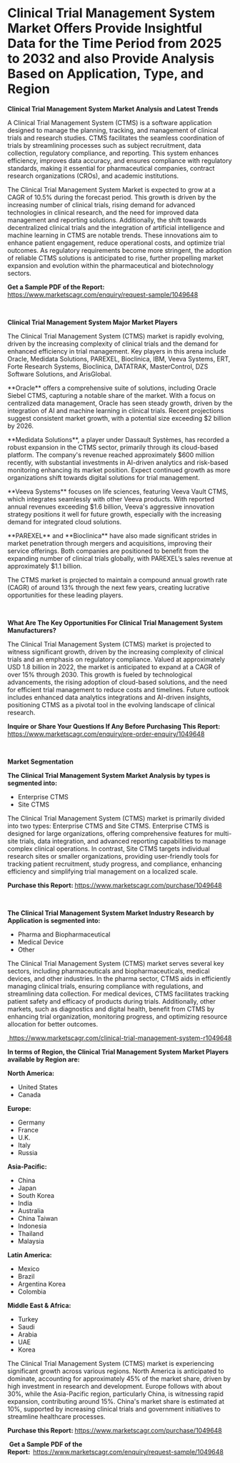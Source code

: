 <p><h1>Clinical Trial Management System Market Offers Provide Insightful Data for the Time Period from 2025 to 2032 and also Provide Analysis Based on Application, Type, and Region</h1></p><p><strong>Clinical Trial Management System Market Analysis and Latest Trends</strong></p>
<p><p>A Clinical Trial Management System (CTMS) is a software application designed to manage the planning, tracking, and management of clinical trials and research studies. CTMS facilitates the seamless coordination of trials by streamlining processes such as subject recruitment, data collection, regulatory compliance, and reporting. This system enhances efficiency, improves data accuracy, and ensures compliance with regulatory standards, making it essential for pharmaceutical companies, contract research organizations (CROs), and academic institutions.</p><p>The Clinical Trial Management System Market is expected to grow at a CAGR of 10.5% during the forecast period. This growth is driven by the increasing number of clinical trials, rising demand for advanced technologies in clinical research, and the need for improved data management and reporting solutions. Additionally, the shift towards decentralized clinical trials and the integration of artificial intelligence and machine learning in CTMS are notable trends. These innovations aim to enhance patient engagement, reduce operational costs, and optimize trial outcomes. As regulatory requirements become more stringent, the adoption of reliable CTMS solutions is anticipated to rise, further propelling market expansion and evolution within the pharmaceutical and biotechnology sectors.</p></p>
<p><strong>Get a Sample PDF of the Report:&nbsp;</strong> <a href="https://www.marketscagr.com/enquiry/request-sample/1049648?utm_campaign=2792&utm_medium=2&utm_source=Github&utm_content=ia&utm_term=13042025&utm_id=clinical-trial-management-system">https://www.marketscagr.com/enquiry/request-sample/1049648</a></p>
<p>&nbsp;</p>
<p><strong>Clinical Trial Management System Major Market Players</strong></p>
<p><p>The Clinical Trial Management System (CTMS) market is rapidly evolving, driven by the increasing complexity of clinical trials and the demand for enhanced efficiency in trial management. Key players in this arena include Oracle, Medidata Solutions, PAREXEL, Bioclinica, IBM, Veeva Systems, ERT, Forte Research Systems, Bioclinica, DATATRAK, MasterControl, DZS Software Solutions, and ArisGlobal.</p><p>**Oracle** offers a comprehensive suite of solutions, including Oracle Siebel CTMS, capturing a notable share of the market. With a focus on centralized data management, Oracle has seen steady growth, driven by the integration of AI and machine learning in clinical trials. Recent projections suggest consistent market growth, with a potential size exceeding $2 billion by 2026.</p><p>**Medidata Solutions**, a player under Dassault Systèmes, has recorded a robust expansion in the CTMS sector, primarily through its cloud-based platform. The company's revenue reached approximately $600 million recently, with substantial investments in AI-driven analytics and risk-based monitoring enhancing its market position. Expect continued growth as more organizations shift towards digital solutions for trial management.</p><p>**Veeva Systems** focuses on life sciences, featuring Veeva Vault CTMS, which integrates seamlessly with other Veeva products. With reported annual revenues exceeding $1.6 billion, Veeva's aggressive innovation strategy positions it well for future growth, especially with the increasing demand for integrated cloud solutions.</p><p>**PAREXEL** and **Bioclinica** have also made significant strides in market penetration through mergers and acquisitions, improving their service offerings. Both companies are positioned to benefit from the expanding number of clinical trials globally, with PAREXEL’s sales revenue at approximately $1.1 billion.</p><p>The CTMS market is projected to maintain a compound annual growth rate (CAGR) of around 13% through the next few years, creating lucrative opportunities for these leading players.</p></p>
<p>&nbsp;</p>
<p><strong>What Are The Key Opportunities For Clinical Trial Management System Manufacturers?</strong></p>
<p><p>The Clinical Trial Management System (CTMS) market is projected to witness significant growth, driven by the increasing complexity of clinical trials and an emphasis on regulatory compliance. Valued at approximately USD 1.8 billion in 2022, the market is anticipated to expand at a CAGR of over 15% through 2030. This growth is fueled by technological advancements, the rising adoption of cloud-based solutions, and the need for efficient trial management to reduce costs and timelines. Future outlook includes enhanced data analytics integrations and AI-driven insights, positioning CTMS as a pivotal tool in the evolving landscape of clinical research.</p></p>
<p><strong>Inquire or Share Your Questions If Any Before Purchasing This Report:</strong> <a href="https://www.marketscagr.com/enquiry/pre-order-enquiry/1049648?utm_campaign=2792&utm_medium=2&utm_source=Github&utm_content=ia&utm_term=13042025&utm_id=clinical-trial-management-system">https://www.marketscagr.com/enquiry/pre-order-enquiry/1049648</a></p>
<p>&nbsp;</p>
<p><strong>Market Segmentation</strong></p>
<p><strong>The Clinical Trial Management System Market Analysis by types is segmented into:</strong></p>
<p><ul><li>Enterprise CTMS</li><li>Site CTMS</li></ul></p>
<p><p>The Clinical Trial Management System (CTMS) market is primarily divided into two types: Enterprise CTMS and Site CTMS. Enterprise CTMS is designed for large organizations, offering comprehensive features for multi-site trials, data integration, and advanced reporting capabilities to manage complex clinical operations. In contrast, Site CTMS targets individual research sites or smaller organizations, providing user-friendly tools for tracking patient recruitment, study progress, and compliance, enhancing efficiency and simplifying trial management on a localized scale.</p></p>
<p><strong>Purchase this Report:&nbsp;</strong><a href="https://www.marketscagr.com/purchase/1049648?utm_campaign=2792&utm_medium=2&utm_source=Github&utm_content=ia&utm_term=13042025&utm_id=clinical-trial-management-system">https://www.marketscagr.com/purchase/1049648</a></p>
<p>&nbsp;</p>
<p><strong>The Clinical Trial Management System Market Industry Research by Application is segmented into:</strong></p>
<p><ul><li>Pharma and Biopharmaceutical</li><li>Medical Device</li><li>Other</li></ul></p>
<p><p>The Clinical Trial Management System (CTMS) market serves several key sectors, including pharmaceuticals and biopharmaceuticals, medical devices, and other industries. In the pharma sector, CTMS aids in efficiently managing clinical trials, ensuring compliance with regulations, and streamlining data collection. For medical devices, CTMS facilitates tracking patient safety and efficacy of products during trials. Additionally, other markets, such as diagnostics and digital health, benefit from CTMS by enhancing trial organization, monitoring progress, and optimizing resource allocation for better outcomes.</p></p>
<p><a href="https://www.marketscagr.com/clinical-trial-management-system-r1049648?utm_campaign=2792&utm_medium=2&utm_source=Github&utm_content=ia&utm_term=13042025&utm_id=clinical-trial-management-system">&nbsp;https://www.marketscagr.com/clinical-trial-management-system-r1049648</a></p>
<p><strong>In terms of Region, the Clinical Trial Management System Market Players available by Region are:</strong></p>
<p>
    <p> <strong> North America: </strong>
        <ul>
            <li>United States</li>
            <li>Canada</li>
        </ul>
        </p> 
    <p> <strong> Europe: </strong>
        <ul>
            <li>Germany</li>
            <li>France</li>
            <li>U.K.</li>
            <li>Italy</li>
            <li>Russia</li>
        </ul>
        </p> 
    <p> <strong> Asia-Pacific: </strong>
        <ul>
            <li>China</li>
            <li>Japan</li>
            <li>South Korea</li>
            <li>India</li>
            <li>Australia</li>
            <li>China Taiwan</li>
            <li>Indonesia</li>
            <li>Thailand</li>
            <li>Malaysia</li>
        </ul>
        </p> 
    <p> <strong> Latin America: </strong>
        <ul>
            <li>Mexico</li>
            <li>Brazil</li>
            <li>Argentina Korea</li>
            <li>Colombia</li>
        </ul>
        </p> 
    <p> <strong> Middle East & Africa: </strong>
        <ul>
            <li>Turkey</li>
            <li>Saudi</li>
            <li>Arabia</li>
            <li>UAE</li>
            <li>Korea</li>
        </ul>
    </p>
    </p>
<p><p>The Clinical Trial Management System (CTMS) market is experiencing significant growth across various regions. North America is anticipated to dominate, accounting for approximately 45% of the market share, driven by high investment in research and development. Europe follows with about 30%, while the Asia-Pacific region, particularly China, is witnessing rapid expansion, contributing around 15%. China's market share is estimated at 10%, supported by increasing clinical trials and government initiatives to streamline healthcare processes.</p></p>
<p><strong>Purchase this Report: </strong><a href="https://www.marketscagr.com/purchase/1049648?utm_campaign=2792&utm_medium=2&utm_source=Github&utm_content=ia&utm_term=13042025&utm_id=clinical-trial-management-system">https://www.marketscagr.com/purchase/1049648</a></p>
<p>&nbsp;<strong>Get a Sample PDF of the Report:&nbsp;&nbsp;</strong><a href="https://www.marketscagr.com/enquiry/request-sample/1049648?utm_campaign=2792&utm_medium=2&utm_source=Github&utm_content=ia&utm_term=13042025&utm_id=clinical-trial-management-system">https://www.marketscagr.com/enquiry/request-sample/1049648</a></p>
<p><strong></strong></p>
<p><p></p><p></p><p></p></p>
